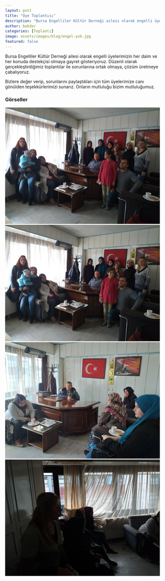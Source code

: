 ```yaml
---
layout: post
title: "Üye Toplantısı"
description: "Bursa Engelliler Kültür Derneği ailesi olarak engelli üyelerimizin her daim ve her konuda destekçisi olmaya gayret gösteriyoruz."
author: bekder
categories: [Toplantı]
image: assets/images/blog/engel-yok.jpg
featured: false
---
```


Bursa Engelliler Kültür Derneği ailesi olarak engelli üyelerimizin her daim ve her konuda destekçisi olmaya gayret gösteriyoruz. Düzenli olarak gerçekleştirdiğimiz toplantılar ile sorunlarına ortak olmaya, çözüm üretmeye çabalıyoruz.

Bizlere değer verip, sorunlarını paylaştıkları için tüm üyelerimize canı gönülden teşekkürlerimizi sunarız. Onların mutluluğu bizim mutluluğumuz.

### Görseller

<a href="/assets/images/blog/uye-toplantisi-nisan-2019-1.jpg" data-lightbox="uye-toplantisi" data-title="Üye Toplantısı">
    <img src="/assets/images/blog/uye-toplantisi-nisan-2019-1.jpg" alt="Üye Toplantısı" />
</a>

<a href="/assets/images/blog/uye-toplantisi-nisan-2019-2.jpg" data-lightbox="uye-toplantisi" data-title="Üye Toplantısı">
    <img src="/assets/images/blog/uye-toplantisi-nisan-2019-2.jpg" alt="Üye Toplantısı" />
</a>

<a href="/assets/images/blog/uye-toplantisi-nisan-2019-3.jpg" data-lightbox="uye-toplantisi" data-title="Üye Toplantısı">
    <img src="/assets/images/blog/uye-toplantisi-nisan-2019-3.jpg" alt="Üye Toplantısı" />
</a>

<a href="/assets/images/blog/uye-toplantisi-nisan-2019-4.jpg" data-lightbox="uye-toplantisi" data-title="Üye Toplantısı">
    <img src="/assets/images/blog/uye-toplantisi-nisan-2019-4.jpg" alt="Üye Toplantısı" />
</a>
